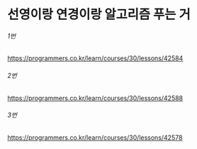 # 선영이랑 연경이랑 알고리즘 푸는 거

###### 1번
https://programmers.co.kr/learn/courses/30/lessons/42584

###### 2번
https://programmers.co.kr/learn/courses/30/lessons/42588

###### 3번
https://programmers.co.kr/learn/courses/30/lessons/42578
